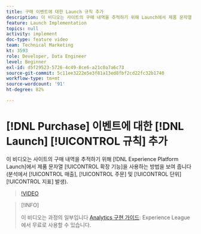 ```yaml
---
title: 구매 이벤트에 대한 Launch 규칙 추가
description: 이 비디오는 사이트의 구매 내역을 추적하기 위해 Launch에서 제품 문자열 확장 기능을 사용하는 방법을 보여 줍니다(분석에서 매출, 주문 및 단위 지표 발생).
feature: Launch Implementation
topics: null
activity: implement
doc-type: feature video
team: Technical Marketing
kt: 3593
role: Developer, Data Engineer
level: Beginner
exl-id: d5f29523-5726-4c49-8ce6-a21c0a7a6c73
source-git-commit: 5c11ee3222e5e3f81a13ed8fbf2cd22fc32b1740
workflow-type: tm+mt
source-wordcount: '91'
ht-degree: 82%

---
```


# [!DNL Purchase] 이벤트에 대한 [!DNL Launch] [!UICONTROL 규칙] 추가

이 비디오는 사이트의 구매 내역을 추적하기 위해 [!DNL Experience Platform Launch]에서 제품 문자열 [!UICONTROL 확장 기능]을 사용하는 방법을 보여 줍니다(분석에서 [!UICONTROL 매출], [!UICONTROL 주문] 및 [!UICONTROL 단위] [!UICONTROL 지표] 발생).

>[!VIDEO](https://video.tv.adobe.com/v/28766/?quality=12)

>[!INFO]
>
> 이 비디오는 과정의 일부입니다 [Analytics 구현 가이드](https://experienceleague.adobe.com/?recommended=Analytics-D-1-2019.1): Experience League에서 무료로 사용할 수 있습니다.